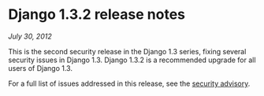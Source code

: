 # Django 1.3.2 release notes

*July 30, 2012*

This is the second security release in the Django 1.3 series, fixing several
security issues in Django 1.3. Django 1.3.2 is a recommended upgrade for
all users of Django 1.3.

For a full list of issues addressed in this release, see the [security
advisory](https://www.djangoproject.com/weblog/2012/jul/30/security-releases-issued/).
